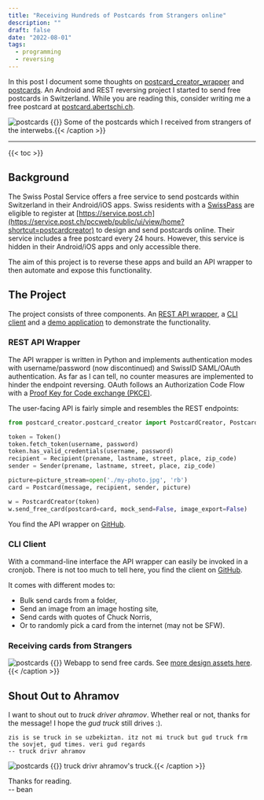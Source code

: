 ```yaml
---
title: "Receiving Hundreds of Postcards from Strangers online"
description: ""
draft: false
date: "2022-08-01"
tags:
  - programming
  - reversing
---
```


In this post I document some thoughts on
[postcard_creator_wrapper](https://github.com/abertschi/postcard_creator_wrapper)
and [postcards](https://github.com/abertschi/postcards). An Android and REST
reversing project I started to send free postcards in Switzerland. While you are
reading this, consider writing me a free postcard at
[postcard.abertschi.ch](https://postcard.abertschi.ch).

<!--more-->


![postcards](/blog/2022-08_postcards/postcards.jpg)
{{<caption >}} Some of the postcards which I received from strangers of the interwebs.{{< /caption >}}

---

{{< toc >}}

## Background
The Swiss Postal Service offers a free service to send postcards within
Switzerland in their Android/iOS apps. Swiss residents with a [SwissPass]() are
eligible to register at
[https://service.post.ch](https://service.post.ch/pccweb/public/ui/view/home?shortcut=postcardcreator)
to design and send postcards online. Their service includes a free postcard
every 24 hours. However, this service is hidden in their Android/iOS apps and
only accessible there. 

The aim of this project is to reverse these apps and build an API wrapper to
then automate and expose this functionality. 
## The Project
The project consists of three components. An [REST API wrapper](), a [CLI client]() and a [demo application]() to demonstrate the functionality.

### REST API Wrapper
The API wrapper is written in Python and implements authentication modes with
username/password (now discontinued) and SwissID SAML/OAuth authentication.
As far as I can tell, no counter measures are implemented to hinder the endpoint
reversing. OAuth follows an Authorization Code Flow with a [Proof Key for Code
exchange
(PKCE)](https://auth0.com/docs/get-started/authentication-and-authorization-flow/authorization-code-flow-with-proof-key-for-code-exchange-pkce).

The user-facing API is fairly simple and resembles the REST endpoints:

```python
from postcard_creator.postcard_creator import PostcardCreator, Postcard, Token, Recipient, Sender

token = Token()
token.fetch_token(username, password)
token.has_valid_credentials(username, password)
recipient = Recipient(prename, lastname, street, place, zip_code)
sender = Sender(prename, lastname, street, place, zip_code)

picture=picture_stream=open('./my-photo.jpg', 'rb')
card = Postcard(message, recipient, sender, picture)

w = PostcardCreator(token)
w.send_free_card(postcard=card, mock_send=False, image_export=False)
```

You find the API wrapper on [GitHub](https://github.com/abertschi/postcard_creator_wrapper).

### CLI Client
With a command-line interface the API wrapper can easily be invoked in a cronjob.
There is not too much to tell here, you find the client on
[GitHub](https://github.com/abertschi/postcards).

It comes with different modes to:
- Bulk send cards from a folder,
- Send an image from an image hosting site,
- Send cards with quotes of Chuck Norris,
- Or to randomly pick a card from the internet (may not be SFW).



<!-- ```bash -->
<!-- $ postcards send --config config.json \ -->
<!--     --picture https://images.pexels.com/photos/365434/pexels-photo-365434.jpeg \ -->
<!--     --message "Happy coding!" -->
<!-- ``` -->



### Receiving cards from Strangers

![postcards](/blog/2022-08_postcards/postcard-love.png)
{{<caption >}} Webapp to send free cards. See [more design assets here](https://github.com/abertschi/postcard-love/blob/master/.assets/postcard-love-ui.pdf).{{< /caption >}}



## Shout Out to Ahramov

I want to shout out to _truck driver ahramov_. Whether real or not, thanks for
the message! I hope the _gud truck_ still drives :).

```
zis is se truck in se uzbekiztan. itz not mi truck but gud truck frm the sovjet, gud times. veri gud regards
-- truck drivr ahramov 
```


![postcards](/blog/2022-08_postcards/truck.jpg)
{{<caption >}} truck drivr ahramov's truck.{{< /caption >}}


Thanks for reading.  
-- bean

